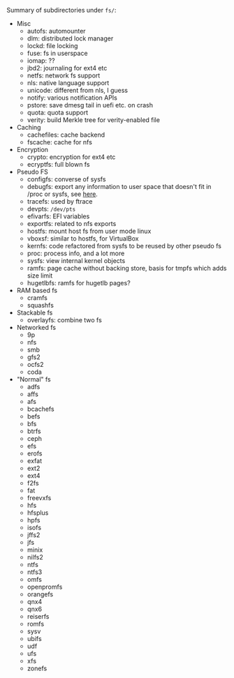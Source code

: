 Summary of subdirectories under `fs/`:
- Misc
    - autofs: automounter
    - dlm: distributed lock manager
    - lockd: file locking
    - fuse: fs in userspace
    - iomap: ??
    - jbd2: journaling for ext4 etc
    - netfs: network fs support
    - nls: native language support
    - unicode: different from nls, I guess
    - notify: various notification APIs
    - pstore: save dmesg tail in uefi etc. on crash
    - quota: quota support
    - verity: build Merkle tree for verity-enabled file
- Caching
    - cachefiles: cache backend
    - fscache: cache for nfs
- Encryption
    - crypto: encryption for ext4 etc
    - ecryptfs: full blown fs
- Pseudo FS
    - configfs: converse of sysfs
    - debugfs: export any information to user space that doesn't fit in /proc or sysfs, see [here](https://docs.kernel.org/filesystems/debugfs.html).
    - tracefs: used by ftrace
    - devpts: `/dev/pts`
    - efivarfs: EFI variables
    - exportfs: related to nfs exports
    - hostfs: mount host fs from user mode linux
    - vboxsf: similar to hostfs, for VirtualBox
    - kernfs: code refactored from sysfs to be reused by other pseudo fs
    - proc: process info, and a lot more
    - sysfs: view internal kernel objects
    - ramfs: page cache without backing store, basis for tmpfs which adds size limit
    - hugetlbfs: ramfs for hugetlb pages?
- RAM based fs
    - cramfs
    - squashfs
- Stackable fs
    - overlayfs: combine two fs
- Networked fs
    - 9p
    - nfs
    - smb
    - gfs2
    - ocfs2
    - coda
- "Normal" fs
    - adfs
    - affs
    - afs
    - bcachefs
    - befs
    - bfs
    - btrfs
    - ceph
    - efs
    - erofs
    - exfat
    - ext2
    - ext4
    - f2fs
    - fat
    - freevxfs
    - hfs
    - hfsplus
    - hpfs
    - isofs
    - jffs2
    - jfs
    - minix
    - nilfs2
    - ntfs
    - ntfs3
    - omfs
    - openpromfs
    - orangefs
    - qnx4
    - qnx6
    - reiserfs
    - romfs
    - sysv
    - ubifs
    - udf
    - ufs
    - xfs
    - zonefs
